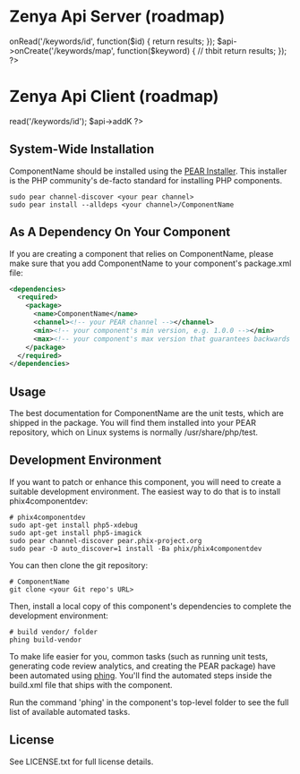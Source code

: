 Zenya Api Server (roadmap)
================

<?php
$api = new Zenya/Api/Server();

$api->onRead('/keywords/id', function($id) {
    return results;
});


$api->onCreate('/keywords/map', function($keyword) {
    // thbit
    return results;
});
?>

Zenya Api Client (roadmap)
================

<?php
$api = new Zenya/Api/Client();
$api->read('/keywords/id');

$api->addK
?>



System-Wide Installation
------------------------

ComponentName should be installed using the [PEAR Installer](http://pear.php.net). This installer is the PHP community's de-facto standard for installing PHP components.

    sudo pear channel-discover <your pear channel>
    sudo pear install --alldeps <your channel>/ComponentName

As A Dependency On Your Component
---------------------------------

If you are creating a component that relies on ComponentName, please make sure that you add ComponentName to your component's package.xml file:

```xml
<dependencies>
  <required>
    <package>
      <name>ComponentName</name>
      <channel><!-- your PEAR channel --></channel>
      <min><!-- your component's min version, e.g. 1.0.0 --></min>
      <max><!-- your component's max version that guarantees backwards compatibility, e.g. 1.999.9999 --></max>
    </package>
  </required>
</dependencies>
```

Usage
-----

The best documentation for ComponentName are the unit tests, which are shipped in the package.  You will find them installed into your PEAR repository, which on Linux systems is normally /usr/share/php/test.

Development Environment
-----------------------

If you want to patch or enhance this component, you will need to create a suitable development environment. The easiest way to do that is to install phix4componentdev:

    # phix4componentdev
    sudo apt-get install php5-xdebug
    sudo apt-get install php5-imagick
    sudo pear channel-discover pear.phix-project.org
    sudo pear -D auto_discover=1 install -Ba phix/phix4componentdev

You can then clone the git repository:

    # ComponentName
    git clone <your Git repo's URL>

Then, install a local copy of this component's dependencies to complete the development environment:

    # build vendor/ folder
    phing build-vendor

To make life easier for you, common tasks (such as running unit tests, generating code review analytics, and creating the PEAR package) have been automated using [phing](http://phing.info).  You'll find the automated steps inside the build.xml file that ships with the component.

Run the command 'phing' in the component's top-level folder to see the full list of available automated tasks.

License
-------

See LICENSE.txt for full license details.
